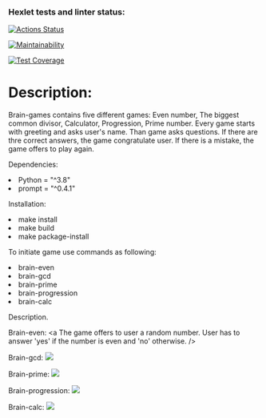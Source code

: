 ### Hexlet tests and linter status:
[![Actions Status](https://github.com/AnyaMankova/python-project-lvl1/workflows/hexlet-check/badge.svg)](https://github.com/AnyaMankova/python-project-lvl1/actions)

[![Maintainability](https://api.codeclimate.com/v1/badges/a99a88d28ad37a79dbf6/maintainability)](https://codeclimate.com/github/codeclimate/codeclimate/maintainability)

[![Test Coverage](https://api.codeclimate.com/v1/badges/a99a88d28ad37a79dbf6/test_coverage)](https://codeclimate.com/github/codeclimate/codeclimate/test_coverage)

<h1>Description:</h1>
Brain-games contains five different games: Even number, The biggest common divisor, Calculator, Progression, Prime number.
Every game starts with greeting and asks user's name.
Than game asks questions. If there are thre correct answers, the game congratulate user. If there is a mistake, the game offers to play again.

Dependencies:
<li>Python = "^3.8"
<li>prompt = "^0.4.1"
  
Installation:
<li>make install
<li>make build
<li>make package-install

To initiate game use commands as following:
<li>brain-even
<li>brain-gcd
<li>brain-prime
<li>brain-progression
<li>brain-calc

Description.

Brain-even:
<a The game offers to user a random number. User has to answer 'yes' if the number is even and 'no' otherwise. /></a>

Brain-gcd:
<a href="https://asciinema.org/a/0uFp1A7xFc2Hm63HyYFOfUEaC" target="_blank"><img src="https://asciinema.org/a/0uFp1A7xFc2Hm63HyYFOfUEaC.svg" /></a>

Brain-prime:
<a href="https://asciinema.org/a/p3B2kzg4eIGDjEQhhK5lmE6s8" target="_blank"><img src="https://asciinema.org/a/p3B2kzg4eIGDjEQhhK5lmE6s8.svg" /></a>

Brain-progression:
<a href="https://asciinema.org/a/deHuHAFiU7c4r5srGDuX8Nh7h" target="_blank"><img src="https://asciinema.org/a/deHuHAFiU7c4r5srGDuX8Nh7h.svg" /></a>

Brain-calc:
<a href="https://asciinema.org/a/mpUtTGlRZWnZ7kH5omX1t2FPD" target="_blank"><img src="https://asciinema.org/a/mpUtTGlRZWnZ7kH5omX1t2FPD.svg" /></a>

